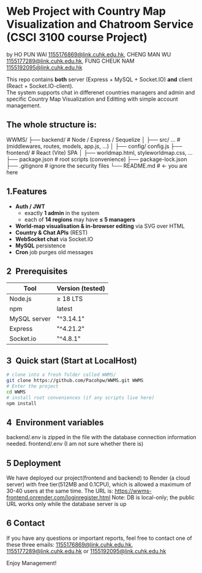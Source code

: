 # Web Project with Country Map Visualization and Chatroom Service (CSCI 3100 course Project)
by HO PUN WAI <1155176869@link.cuhk.edu.hk>, CHENG MAN WU <1155177289@link.cuhk.edu.hk>, FUNG CHEUK NAM <1155192095@link.cuhk.edu.hk> 

This repo contains **both** server (Express + MySQL + Socket.IO) **and** client
(React + Socket.IO-client).  
The system supports chat in differenet countries managers and admin and specific Country Map Visualization and Editting with simple account management.

## The whole structure is: 
WWMS/
├── backend/ # Node / Express / Sequelize
│ ├── src/ … # (middlewares, routes, models, app.js, …)
│ ├── config/ config.js
├── frontend/ # React (Vite) SPA
│ ├── worldmap.html, styleworldmap.css, ...
├── package.json # root scripts (convenience)
├── package-lock.json
├── .gitignore # ignore the security files
└── README.md # ← you are here

## 1.Features
* **Auth / JWT**  
  * exactly **1 admin** in the system  
  * each of **14 regions** may have **≤ 5 managers**
* **World-map visualisation & in-browser editing** via SVG over HTML
* **Country & Chat APIs** (REST)
* **WebSocket chat** via Socket.IO
* **MySQL** persistence
* **Cron** job purges old messages

## 2 Prerequisites
| Tool           | Version (tested) |
| -------------- | ---------------- |
| Node.js        | ≥ 18 LTS         |
| npm            | latest           |
| MySQL server   | "^3.14.1"        |
| Express        | "^4.21.2"        |
| Socket.io      | "^4.8.1"         |

## 3 Quick start (Start at LocalHost)

```bash
# clone into a fresh folder called WWMS/
git clone https://github.com/Pacohpw/WWMS.git WWMS
# Enter the project
cd WWMS
# install root conveniences (if any scripts live here)
npm install
```

## 4 Environment variables

backend/.env is zipped in the file with the database connection information needed.
frontend/.env (I am not sure whether there is)

## 5 Deployment

We have deployed our project(frontend and backend) to Render (a cloud server) with free tier(512MB and 0.1CPU), which is allowed a maximum of 30-40 users at the same time.
The URL is: https://wwms-frontend.onrender.com/loginregister.html
Note: DB is local-only; the public URL works only while the database server is up

## 6 Contact
If you have any questions or important reports, feel free to contact one of these three emails:  <1155176869@link.cuhk.edu.hk>, <1155177289@link.cuhk.edu.hk> or <1155192095@link.cuhk.edu.hk>

Enjoy Management! 


